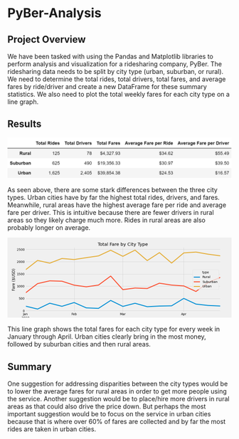 # PyBer-Analysis

## Project Overview

We have been tasked with using the Pandas and Matplotlib libraries to perform analysis and visualization for a ridesharing company, PyBer. The ridesharing data needs to be split by city type (urban, suburban, or rural). We need to determine the total rides, total drivers, total fares, and average fares by ride/driver and create a new DataFrame for these summary statistics. We also need to plot the total weekly fares for each city type on a line graph.

## Results

![Summary.PNG](analysis/Summary.PNG)

As seen above, there are some stark differences between the three city types. Urban cities have by far the highest total rides, drivers, and fares. Meanwhile, rural areas have the highest average fare per ride and average fare per driver. This is intuitive because there are fewer drivers in rural areas so they likely charge much more. Rides in rural areas are also probably longer on average.

![PyBer_fare_summary.png](analysis/PyBer_fare_summary.png)

This line graph shows the total fares for each city type for every week in January through April. Urban cities clearly bring in the most money, followed by suburban cities and then rural areas.

## Summary

One suggestion for addressing disparities between the city types would be to lower the average fares for rural areas in order to get more people using the service. Another suggestion would be to place/hire more drivers in rural areas as that could also drive the price down. But perhaps the most important suggestion would be to focus on the service in urban cities because that is where over 60% of fares are collected and by far the most rides are taken in urban cities. 
